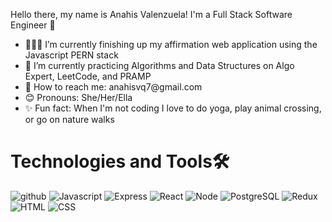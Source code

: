 Hello there, my name is Anahis Valenzuela! I'm a Full Stack Software Engineer 👋

<ul>
<li>👩🏻‍💻 I’m currently finishing up my affirmation web application using the Javascript PERN stack</li>
<li>🌱 I’m currently practicing Algorithms and Data Structures on Algo Expert, LeetCode, and PRAMP</li>
<li>📧 How to reach me: anahisvq7@gmail.com</li>
<li>😊 Pronouns: She/Her/Ella</li>
<li>✨ Fun fact: When I'm not coding I love to do yoga, play animal crossing, or go on nature walks</li>
</ul>

<h1>Technologies and Tools🛠</h1>

![github](https://img.shields.io/badge/-GitHub-lightgrey?)
![Javascript](https://img.shields.io/badge/-Javascript-yellow?)
![Express](https://img.shields.io/badge/-Express-critical?)
![React](https://img.shields.io/badge/-React-blue?)
![Node](https://img.shields.io/badge/-Node-yellowgreen?)
![PostgreSQL](https://img.shields.io/badge/-PostgreSQL-blue?)
![Redux](https://img.shields.io/badge/-Redux-blueviolet?)
![HTML](https://img.shields.io/badge/-HTML-9cf?)
![CSS](https://img.shields.io/badge/-CSS-9cf?)


